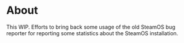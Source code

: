 # About

This WIP. Efforts to bring back some usage of the old SteamOS bug reporter for reporting some statistics about the SteamOS installation.

